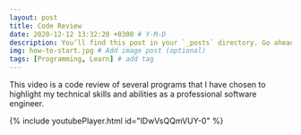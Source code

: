 ```yaml
---
layout: post
title: Code Review
date: 2020-12-12 13:32:20 +0300 # Y-M-D
description: You’ll find this post in your `_posts` directory. Go ahead and edit it and re-build the site to see your changes. # Add post description (optional)
img: how-to-start.jpg # Add image post (optional)
tags: [Programming, Learn] # add tag
---
```


This video is a code review of several programs that I have chosen to highlight my technical skills and abilities as a professional software engineer.

{% include youtubePlayer.html id="lDwVsQQmVUY-0" %}